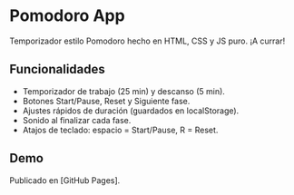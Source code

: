 # Pomodoro App

Temporizador estilo Pomodoro hecho en HTML, CSS y JS puro.
¡A currar!

## Funcionalidades
- Temporizador de trabajo (25 min) y descanso (5 min).
- Botones Start/Pause, Reset y Siguiente fase.
- Ajustes rápidos de duración (guardados en localStorage).
- Sonido al finalizar cada fase.
- Atajos de teclado: espacio = Start/Pause, R = Reset.

## Demo
Publicado en [GitHub Pages].